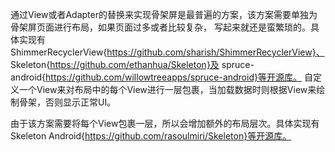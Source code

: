 
通过View或者Adapter的替换来实现骨架屏是最普遍的方案，该方案需要单独为骨架屏页面进行布局，如果页面过多或者比较复杂，
写起来就还是蛮繁琐的。具体实现有
ShimmerRecyclerView{https://github.com/sharish/ShimmerRecyclerView}、
Skeleton{https://github.com/ethanhua/Skeleton}及
spruce-android{https://github.com/willowtreeapps/spruce-android}等开源库。
自定义一个View来对布局中的每个View进行一层包裹，当加载数据时则根据View来绘制骨架，否则显示正常UI。

由于该方案需要将每个View包裹一层，所以会增加额外的布局层次。具体实现有
Skeleton Android{https://github.com/rasoulmiri/Skeleton}等开源库。
